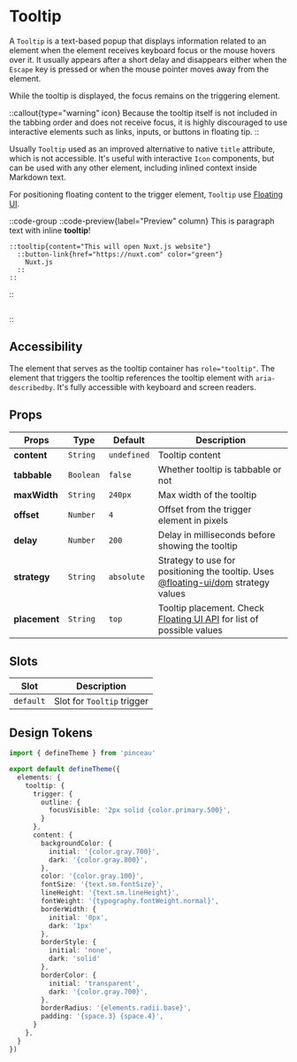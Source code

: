 # Tooltip

A `Tooltip` is a text-based popup that displays information related to an element when the element receives keyboard focus or the mouse hovers over it. It usually appears after a short delay and disappears either when the `Escape` key is pressed or when the mouse pointer moves away from the element.

While the tooltip is displayed, the focus remains on the triggering element.

::callout{type="warning" icon}
Because the tooltip itself is not included in the tabbing order and does not receive focus, it is highly discouraged to use interactive elements such as links, inputs, or buttons in floating tip.
::

Usually `Tooltip` used as an improved alternative to native `title` attribute, which is not accessible. It's useful with interactive `Icon` components, but can be used with any other element, including inlined context inside Markdown text.

For positioning floating content to the trigger element, `Tooltip` use <tooltip content="🚀 Which is awesome positioning engine for tooltips and popovers">[Floating UI](https://floating-ui.com/)</tooltip>.

::code-group
  ::code-preview{label="Preview" column}
    This is paragraph text with inline <tooltip tabbable content="An inline tooltip is a type of popup that displays additional information related to the surrounding text. It is triggered by hovering over a specific word or phrase. Inline tooltips are useful for providing additional context without disrupting the flow of the text. *Text generated by ChatGPT*">**tooltip**</tooltip>! 

    ::tooltip{content="This will open Nuxt.js website"}
      ::button-link{href="https://nuxt.com" color="green"}
        Nuxt.js
      ::
    ::
  ::

  ```md [MDC]
  ```
::

## Accessibility

The element that serves as the tooltip container has `role="tooltip"`. The element that triggers the tooltip references the tooltip element with `aria-describedby`. It's fully accessible with keyboard and screen readers.

## Props

| **Props** | **Type** | **Default** | **Description** |
| --- | --- | --- | --- |
| **content** | `String` | `undefined` | Tooltip content |
| **tabbable** | `Boolean` | `false` | Whether tooltip is tabbable or not |
| **maxWidth** | `String` | `240px` | Max width of the tooltip |
| **offset** | `Number` | `4` | Offset from the trigger element in pixels |
| **delay** | `Number` | `200` | Delay in milliseconds before showing the tooltip |
| **strategy** | `String` | `absolute` | Strategy to use for positioning the tooltip. Uses [@floating-ui/dom](https://floating-ui.com/docs/computePosition#strategy) strategy values |
| **placement** | `String` | `top` | Tooltip placement. Check [Floating UI API](https://floating-ui.com/docs/computePosition#placement) for list of possible values |

## Slots

| **Slot** | **Description** |
| --- | --- |
| `default` | Slot for `Tooltip` trigger |

## Design Tokens

```ts [tokens.config.ts]
import { defineTheme } from 'pinceau'

export default defineTheme({
  elements: {
    tooltip: {
      trigger: {
        outline: {
          focusVisible: '2px solid {color.primary.500}',
        }
      },
      content: {
        backgroundColor: {
          initial: '{color.gray.700}', 
          dark: '{color.gray.800}', 
        },
        color: '{color.gray.100}', 
        fontSize: '{text.sm.fontSize}', 
        lineHeight: '{text.sm.lineHeight}', 
        fontWeight: '{typography.fontWeight.normal}',
        borderWidth: {
          initial: '0px',
          dark: '1px'
        },
        borderStyle: {
          initial: 'none',
          dark: 'solid'
        },
        borderColor: {
          initial: 'transparent',
          dark: '{color.gray.700}',
        },
        borderRadius: '{elements.radii.base}',
        padding: '{space.3} {space.4}',
      }
    },
  }
})
```
